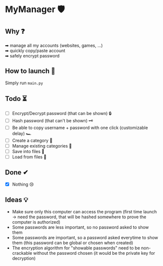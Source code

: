 # MyManager 🛡

## Why ❓
➡ manage all my accounts (websites, games, ...)  
➡ quickly copy/paste account  
➡ safely encrypt password  

## How to launch 🚀
Simply run `main.py`

## Todo ⏳
- [ ] Encrypt/Decrypt password (that can be shown) 🔒
- [ ] Hash password (that can't be shown) 🗝️
- [ ] Be able to copy username + password with one click (customizable delay) 🏎  
- [ ] Create a category 📓
- [ ] Manage existing categories 📝
- [ ] Save into files 💾
- [ ] Load from files 🔄

## Done ✔
- [x] Nothing 😢

## Ideas 💡
- Make sure only this computer can access the program (first time launch -> need the password, that will be hashed somewhere to prove the computer is authorized)
- Some passwords are less important, so no password asked to show them
- Some passwords are important, so a password asked everytime to show them (this password can be global or chosen when created)
- The encryption algorithm for "showable passwords" need to be non-crackable without the password chosen (it would be the private key for decryption)